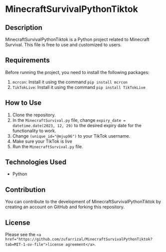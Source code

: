 # MinecraftSurvivalPythonTiktok

## Description
MinecraftSurvivalPythonTiktok is a Python project related to Minecraft Survival. This file is free to use and customized to users.

## Requirements
Before running the project, you need to install the following packages:
1. `mcrcon`: Install it using the command `pip install mcrcon`
2. `TikTokLive`: Install it using the command `pip install TikTokLive`

## How to Use
1. Clone the repository.
2. In the `MinecraftSurvival.py` file, change `expiry_date = datetime.date(2023, 12, 29)` to the desired expiry date for the functionality to work.
3. Change `(unique_id="@mjup96")` to your TikTok username.
4. Make sure your TikTok is live
5. Run the `MinecraftSurvival.py` file.
## Technologies Used
- Python

## Contribution
You can contribute to the development of MinecraftSurvivalPythonTiktok by creating an account on GitHub and forking this repository.

## License
Please see the `<a href="https://github.com/zufarrizal/MinecraftSurvivalPythonTiktok?tab=MIT-1-ov-file">license agreement</a>`.


